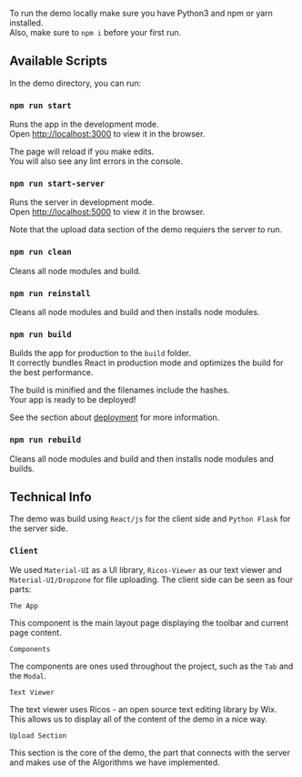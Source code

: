 To run the demo locally make sure you have Python3 and npm or yarn installed.<br />
Also, make sure to `npm i` before your first run.

## Available Scripts

In the demo directory, you can run:

### `npm run start`

Runs the app in the development mode.<br />
Open [http://localhost:3000](http://localhost:3000) to view it in the browser.

The page will reload if you make edits.<br />
You will also see any lint errors in the console.

### `npm run start-server`

Runs the server in development mode.<br />
Open [http://localhost:5000](http://localhost:5000) to view it in the browser.

Note that the upload data section of the demo requiers the server to run.<br />

### `npm run clean`

Cleans all node modules and build.<br />

### `npm run reinstall`

Cleans all node modules and build and then installs node modules.<br />

### `npm run build`

Builds the app for production to the `build` folder.<br />
It correctly bundles React in production mode and optimizes the build for the best performance.

The build is minified and the filenames include the hashes.<br />
Your app is ready to be deployed!

See the section about [deployment](https://facebook.github.io/create-react-app/docs/deployment) for more information.

### `npm run rebuild`

Cleans all node modules and build and then installs node modules and builds.<br />

## Technical Info

The demo was build using `React/js` for the client side and `Python Flask` for the server side. <br/>

### `Client`

We used `Material-UI` as a UI library, `Ricos-Viewer` as our text viewer and `Material-UI/Dropzone` for file uploading.
The client side can be seen as four parts:<br/>

`The App`

This component is the main layout page displaying the toolbar and current page content.<br/>

`Components`

The components are ones used throughout the project, such as the `Tab` and the `Modal`.<br/>

`Text Viewer`

The text viewer uses Ricos - an open source text editing library by Wix.<br/>
This allows us to display all of the content of the demo in a nice way.

`Upload Section`

This section is the core of the demo, the part that connects with the server and makes use of the Algorithms we have implemented.
